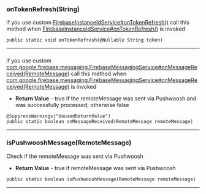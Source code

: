 ### onTokenRefresh(String) <a name="onTokenRefresh(String)"></a>
if you use custom [FirebaseInstanceIdService#onTokenRefresh()](FirebaseInstanceIdService.md#onTokenRefresh())
 call this method when [FirebaseInstanceIdService#onTokenRefresh()](FirebaseInstanceIdService.md#onTokenRefresh()) is invoked
```
public static void onTokenRefresh(@Nullable String token)
```
---
###  <a name=""></a>
if you use custom [com.google.firebase.messaging.FirebaseMessagingService#onMessageReceived(RemoteMessage)](com/google/firebase/messaging/FirebaseMessagingService#onMessageReceived(RemoteMessage))
 call this method when [com.google.firebase.messaging.FirebaseMessagingService#onMessageReceived(RemoteMessage)](com/google/firebase/messaging/FirebaseMessagingService#onMessageReceived(RemoteMessage)) is invoked

 
* **Return Value** - true if the remoteMessage was sent via Pushwoosh and was successfully processed; otherwise false
```
@SuppressWarnings("UnusedReturnValue")
public static boolean onMessageReceived(RemoteMessage remoteMessage)
```
---
### isPushwooshMessage(RemoteMessage) <a name="isPushwooshMessage(RemoteMessage)"></a>
Check if the remoteMessage was sent via Pushwoosh

 
* **Return Value** - true if remoteMessage was sent via Pushwoosh
```
public static boolean isPushwooshMessage(RemoteMessage remoteMessage)
```
---
